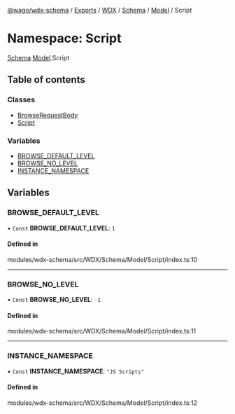 [@wago/wdx-schema](../README.md) / [Exports](../modules.md) / [WDX](WDX.md) / [Schema](WDX.Schema.md) / [Model](WDX.Schema.Model.md) / Script

# Namespace: Script

[Schema](WDX.Schema.md).[Model](WDX.Schema.Model.md).Script

## Table of contents

### Classes

- [BrowseRequestBody](../classes/WDX.Schema.Model.Script.BrowseRequestBody.md)
- [Script](../classes/WDX.Schema.Model.Script.Script.md)

### Variables

- [BROWSE\_DEFAULT\_LEVEL](WDX.Schema.Model.Script.md#browse_default_level)
- [BROWSE\_NO\_LEVEL](WDX.Schema.Model.Script.md#browse_no_level)
- [INSTANCE\_NAMESPACE](WDX.Schema.Model.Script.md#instance_namespace)

## Variables

### BROWSE\_DEFAULT\_LEVEL

• `Const` **BROWSE\_DEFAULT\_LEVEL**: ``1``

#### Defined in

modules/wdx-schema/src/WDX/Schema/Model/Script/index.ts:10

___

### BROWSE\_NO\_LEVEL

• `Const` **BROWSE\_NO\_LEVEL**: ``-1``

#### Defined in

modules/wdx-schema/src/WDX/Schema/Model/Script/index.ts:11

___

### INSTANCE\_NAMESPACE

• `Const` **INSTANCE\_NAMESPACE**: ``"JS Scripts"``

#### Defined in

modules/wdx-schema/src/WDX/Schema/Model/Script/index.ts:12
